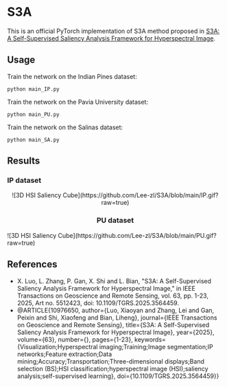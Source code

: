 # S3A
This is an official PyTorch implementation of S3A method proposed in [S3A: A Self-Supervised Saliency Analysis Framework for Hyperspectral Image](https://ieeexplore.ieee.org/abstract/document/10976650). 

## Usage
Train the network on the Indian Pines dataset:
```
python main_IP.py
```

Train the network on the Pavia University dataset:
```
python main_PU.py
```

Train the network on the Salinas dataset:
```
python main_SA.py
```

## Results
### IP dataset
<center>
![3D HSI Saliency Cube](https://github.com/Lee-zl/S3A/blob/main/IP.gif?raw=true)

### PU dataset
</center>
![3D HSI Saliency Cube](https://github.com/Lee-zl/S3A/blob/main/PU.gif?raw=true)

## References
- X. Luo, L. Zhang, P. Gan, X. Shi and L. Bian, "S3A: A Self-Supervised Saliency Analysis Framework for Hyperspectral Image," in IEEE Transactions on Geoscience and Remote Sensing, vol. 63, pp. 1-23, 2025, Art no. 5512423, doi: 10.1109/TGRS.2025.3564459.
- @ARTICLE{10976650,
  author={Luo, Xiaoyan and Zhang, Lei and Gan, Peixin and Shi, Xiaofeng and Bian, Liheng},
  journal={IEEE Transactions on Geoscience and Remote Sensing}, 
  title={S3A: A Self-Supervised Saliency Analysis Framework for Hyperspectral Image}, 
  year={2025},
  volume={63},
  number={},
  pages={1-23},
  keywords={Visualization;Hyperspectral imaging;Training;Image segmentation;IP networks;Feature extraction;Data mining;Accuracy;Transportation;Three-dimensional displays;Band selection (BS);HSI classification;hyperspectral image (HSI);saliency analysis;self-supervised learning},
  doi={10.1109/TGRS.2025.3564459}}

